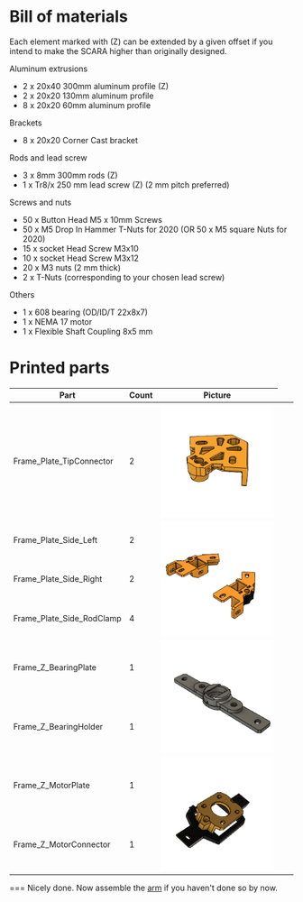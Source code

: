 Bill of materials
===

Each element marked with (Z) can be extended by a given offset if you intend to make the SCARA higher than originally designed.

Aluminum extrusions
* 2 x 20x40 300mm aluminum profile (Z)
* 2 x 20x20 130mm aluminum profile
* 8 x 20x20 60mm aluminum profile 

Brackets
* 8 x 20x20 Corner Cast bracket 

Rods and lead screw
* 3 x 8mm 300mm rods (Z)
* 1 x Tr8/x 250 mm lead screw (Z) (2 mm pitch preferred)

Screws and nuts

* 50 x Button Head M5 x 10mm Screws
* 50 x M5 Drop In Hammer T-Nuts for 2020 (OR 50 x M5 square Nuts for 2020)
* 15 x socket Head Screw M3x10
* 10 x socket Head Screw M3x12
* 20 x M3 nuts (2 mm thick)
* 2 x T-Nuts (corresponding to your chosen lead screw) 

Others
* 1 x 608 bearing (OD/ID/T 22x8x7)
* 1 x NEMA 17 motor 
* 1 x Flexible Shaft Coupling 8x5 mm

Printed parts
===

| Part                         | Count | Picture                                                             |
| ---------------------------- | ----- | :-----------------------------------------------------------------: |
| Frame_Plate_TipConnector     | 2     | ![tip](images/parts/Frame_Plate_TipConnector.png)                   |
| Frame_Plate_Side_Left        <td> 2  <td rowspan=3> ![sides](images/parts/Frame_Plate_SideConnector.png)   |
| Frame_Plate_Side_Right       | 2     |
| Frame_Plate_Side_RodClamp    | 4     |
| Frame_Z_BearingPlate         <td> 1  <td rowspan=2> ![bearing](images/parts/Frame_ZBearing.png)            |
| Frame_Z_BearingHolder        | 1     |
| Frame_Z_MotorPlate           <td> 1  <td rowspan=2> ![motor](images/parts/Frame_ZMotor.png)                |
| Frame_Z_MotorConnector       | 1     |

===
Nicely done. Now assemble the [arm](../arm/README.md) if you haven't done so by now.
